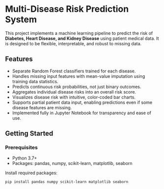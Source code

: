 # Multi-Disease Risk Prediction System

This project implements a machine learning pipeline to predict the risk of **Diabetes, Heart Disease, and Kidney Disease** using patient medical data. It is designed to be flexible, interpretable, and robust to missing data.

## Features

- Separate Random Forest classifiers trained for each disease.
- Handles missing input features with mean-value imputation using training data statistics.
- Predicts continuous risk probabilities, not just binary outcomes.
- Aggregates individual disease risks into an overall risk score.
- Visualizes disease risk with intuitive, color-coded bar charts.
- Supports partial patient data input, enabling predictions even if some disease features are missing.
- Implemented fully in Jupyter Notebook for transparency and ease of use.

## Getting Started

### Prerequisites

- Python 3.7+
- Packages: pandas, numpy, scikit-learn, matplotlib, seaborn

Install required packages:

```bash
pip install pandas numpy scikit-learn matplotlib seaborn
